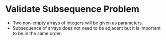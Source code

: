 # Validate Subsequence Problem

- Two non-empty arrays of integers will be given as parameters.
- Subsequence of arrays does not need to be adjacent but it is important to be in the same order.
